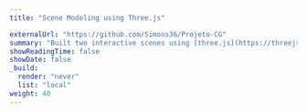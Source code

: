 ```yaml
---
title: "Scene Modeling using Three.js"

externalUrl: "https://github.com/Simons36/Projeto-CG"
summary: "Built two interactive scenes using [three.js](https://threejs.org/), where we worked with different cameras, lights, textures and also VR."
showReadingTime: false
showDate: false
_build:
  render: "never"
  list: "local"
weight: 40
---
```

